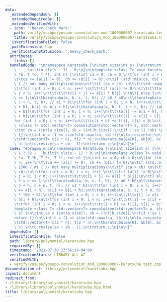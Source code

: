 ```yaml
---
data:
  _extendedDependsOn: []
  _extendedRequiredBy: []
  _extendedVerifiedWith:
  - icon: ':heavy_check_mark:'
    path: verify/yosupo/yosupo-convolution_mod_1000000007-karatsuba.test.cpp
    title: verify/yosupo/yosupo-convolution_mod_1000000007-karatsuba.test.cpp
  _isVerificationFailed: false
  _pathExtension: hpp
  _verificationStatusIcon: ':heavy_check_mark:'
  attributes:
    links: []
  bundledCode: "\nnamespace Karatsuba {\n\nint size(int s) {\n\treturn s > 1 ? 32\
    \ - __builtin_clz(s - 1) : 0;\n}\n\ntemplate <class T> void karatsuba(T *a, T\
    \ *b, T *c, T *t, int n) {\n\tint ca = 0, cb = 0;\n\tfor (int i = 0; i < n; i++)\n\
    \t\tca += (a[i] != 0), cb += (b[i] != 0);\n\tif (std::min(ca, cb) <= 1500 / n)\
    \ { // not many multiplications\n\t\tif (ca > cb) \n\t\t\tstd::swap(ca, cb);\n\
    \t\tfor (int i = 0; i < n; i++) \n\t\t\tif (a[i] != 0)\n\t\t\t\tfor (int j = 0;\
    \ j < n; j++)\n\t\t\t\t\tc[i + j] += a[i] * b[j];\n\n\t} else {\n\t\tint h = n\
    \ >> 1;\n\t\tkaratsuba(a, b, c, t, h); // a0 * b0\n\t\tkaratsuba(a + h, b + h,\
    \ c + n, t, h); // a1 * b1\n\t\tfor (int i = 0; i < h; i++)\n\t\t\ta[i] += a[i\
    \ + h], b[i] += b[i + h];\n\t\tkaratsuba(a, b, t, t + n, h); // (a0 + a1) * (b0\
    \ + b1)\n\t\tfor (int i = 0; i < h; i++)\n\t\t\ta[i] -= a[i + h], b[i] -= b[i\
    \ + h];\n\t\tfor (int i = 0; i < n; i++)\n\t\t\tt[i] -= c[i] + c[i + n];\n\t\t\
    for (int i = 0; i < n; i++)\n\t\t\tc[i + h] += t[i], t[i] = 0;\n\t}\n}\n\ntemplate\
    \ <class T> std::vector<T> convolution(std::vector<T> a, std::vector<T> b) {\n\
    \tint sa = (int)a.size(), sb = (int)b.size();\n\tif (!sa || !sb) \n\t\treturn\
    \ {};\n\tint n = (1 << size(std::max(sa, sb)));\n\ta.resize(n);\n\tb.resize(n);\n\
    \tstd::vector<T> c(2 * n), t(2 * n);\n\tkaratsuba(&a[0], &b[0], &c[0], &t[0],\
    \ n);\n\tc.resize(sa + sb - 1);\n\treturn c;\n}\n\n}\n"
  code: "#pragma once\n\nnamespace Karatsuba {\n\nint size(int s) {\n\treturn s >\
    \ 1 ? 32 - __builtin_clz(s - 1) : 0;\n}\n\ntemplate <class T> void karatsuba(T\
    \ *a, T *b, T *c, T *t, int n) {\n\tint ca = 0, cb = 0;\n\tfor (int i = 0; i <\
    \ n; i++)\n\t\tca += (a[i] != 0), cb += (b[i] != 0);\n\tif (std::min(ca, cb) <=\
    \ 1500 / n) { // not many multiplications\n\t\tif (ca > cb) \n\t\t\tstd::swap(ca,\
    \ cb);\n\t\tfor (int i = 0; i < n; i++) \n\t\t\tif (a[i] != 0)\n\t\t\t\tfor (int\
    \ j = 0; j < n; j++)\n\t\t\t\t\tc[i + j] += a[i] * b[j];\n\n\t} else {\n\t\tint\
    \ h = n >> 1;\n\t\tkaratsuba(a, b, c, t, h); // a0 * b0\n\t\tkaratsuba(a + h,\
    \ b + h, c + n, t, h); // a1 * b1\n\t\tfor (int i = 0; i < h; i++)\n\t\t\ta[i]\
    \ += a[i + h], b[i] += b[i + h];\n\t\tkaratsuba(a, b, t, t + n, h); // (a0 + a1)\
    \ * (b0 + b1)\n\t\tfor (int i = 0; i < h; i++)\n\t\t\ta[i] -= a[i + h], b[i] -=\
    \ b[i + h];\n\t\tfor (int i = 0; i < n; i++)\n\t\t\tt[i] -= c[i] + c[i + n];\n\
    \t\tfor (int i = 0; i < n; i++)\n\t\t\tc[i + h] += t[i], t[i] = 0;\n\t}\n}\n\n\
    template <class T> std::vector<T> convolution(std::vector<T> a, std::vector<T>\
    \ b) {\n\tint sa = (int)a.size(), sb = (int)b.size();\n\tif (!sa || !sb) \n\t\t\
    return {};\n\tint n = (1 << size(std::max(sa, sb)));\n\ta.resize(n);\n\tb.resize(n);\n\
    \tstd::vector<T> c(2 * n), t(2 * n);\n\tkaratsuba(&a[0], &b[0], &c[0], &t[0],\
    \ n);\n\tc.resize(sa + sb - 1);\n\treturn c;\n}\n\n}"
  dependsOn: []
  isVerificationFile: false
  path: library/polynomial/karatsuba.hpp
  requiredBy: []
  timestamp: '2021-07-30 23:56:29-04:00'
  verificationStatus: LIBRARY_ALL_AC
  verifiedWith:
  - verify/yosupo/yosupo-convolution_mod_1000000007-karatsuba.test.cpp
documentation_of: library/polynomial/karatsuba.hpp
layout: document
redirect_from:
- /library/library/polynomial/karatsuba.hpp
- /library/library/polynomial/karatsuba.hpp.html
title: library/polynomial/karatsuba.hpp
---
```

